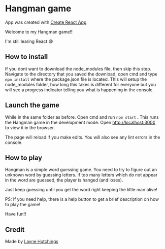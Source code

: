 # Hangman game

App was created with [Create React App](https://github.com/facebook/create-react-app).

Welcome to my Hangman game!!

I'm still learing React 😄

## How to install

If you dont want to download the node_modules file, then skip this step. Navigate to the directory that you saved the download, open cmd and type` npm install` where the package.json file is located. This will setup the node_modules folder, how long this takes is different for everyone but you will see a progress indicator telling you what is happening in the console.

## Launch the game

While in the same folder as before. Open cmd and run `npm start` . This runs the Hangman game in the development mode.
Open [http://localhost:3000](http://localhost:3000) to view it in the browser.

The page will reload if you make edits.
You will also see any lint errors in the console.

## How to play

Hangman is a simple word guessing game. You need to try to figure out an unknown word by guessing letters. If too many letters which do not appear in the word are guessed, the player is hanged (and loses).

Just keep guessing until you get the word right keeping the little man alive!

PS: If you need help, there is a help button to get a brief description on how to play the game!

Have fun!!

## Credit

Made by [Layne Hutchings](https://github.com/layne74)
